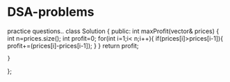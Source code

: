 # DSA-problems
practice questions..
class Solution {
public:
    int maxProfit(vector<int>& prices) {
        int n=prices.size();
        int profit=0;
        for(int i=1;i< n;i++){
            if(prices[i]>prices[i-1]){
                profit+=(prices[i]-prices[i-1]);
            }
        }
    return profit;         
         
    }
};
